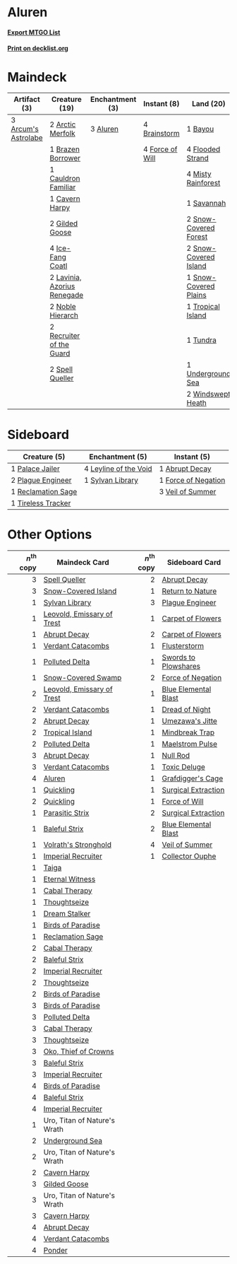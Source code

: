 # Aluren

#### [Export MTGO List](../collection/Aluren/Aluren.txt)
#### [Print on decklist.org](http://decklist.org/?deckmain=3%09Aluren%0A2%09Arctic%20Merfolk%0A3%09Arcum's%20Astrolabe%0A1%09Bayou%0A4%09Brainstorm%0A1%09Brazen%20Borrower%0A1%09Cauldron%20Familiar%0A1%09Cavern%20Harpy%0A4%09Flooded%20Strand%0A4%09Force%20of%20Will%0A2%09Gilded%20Goose%0A4%09Ice-Fang%20Coatl%0A2%09Lavinia,%20Azorius%20Renegade%0A4%09Misty%20Rainforest%0A2%09Noble%20Hierarch%0A2%09Oko,%20Thief%20of%20Crowns%0A3%09Ponder%0A2%09Recruiter%20of%20the%20Guard%0A1%09Savannah%0A2%09Snow-Covered%20Forest%0A2%09Snow-Covered%20Island%0A1%09Snow-Covered%20Plains%0A2%09Spell%20Queller%0A2%09Teferi,%20Time%20Raveler%0A1%09Tropical%20Island%0A1%09Tundra%0A1%09Underground%20Sea%0A2%09Windswept%20Heath&deckside=1%09Abrupt%20Decay%0A1%09Force%20of%20Negation%0A4%09Leyline%20of%20the%20Void%0A1%09Palace%20Jailer%0A2%09Plague%20Engineer%0A1%09Reclamation%20Sage%0A1%09Sylvan%20Library%0A1%09Tireless%20Tracker%0A3%09Veil%20of%20Summer)
# Maindeck

|                                         Artifact (3)                                         |                                            Creature (19)                                             |                                 Enchantment (3)                                 |                                      Instant (8)                                       |                                           Land (20)                                            |                                        Planeswalker (4)                                         |                                    Sorcery (3)                                    |
|----------------------------------------------------------------------------------------------|------------------------------------------------------------------------------------------------------|---------------------------------------------------------------------------------|----------------------------------------------------------------------------------------|------------------------------------------------------------------------------------------------|-------------------------------------------------------------------------------------------------|-----------------------------------------------------------------------------------|
|3 [Arcum's Astrolabe](http://gatherer.wizards.com/Pages/Card/Details.aspx?multiverseid=464169)|2 [Arctic Merfolk](http://gatherer.wizards.com/Pages/Card/Details.aspx?multiverseid=26360)            |3 [Aluren](http://gatherer.wizards.com/Pages/Card/Details.aspx?multiverseid=4747)|4 [Brainstorm](http://gatherer.wizards.com/Pages/Card/Details.aspx?multiverseid=3897)   |1 [Bayou](http://gatherer.wizards.com/Pages/Card/Details.aspx?multiverseid=879)                 |2 [Oko, Thief of Crowns](http://gatherer.wizards.com/Pages/Card/Details.aspx?multiverseid=473159)|3 [Ponder](http://gatherer.wizards.com/Pages/Card/Details.aspx?multiverseid=451051)|
|                                                                                              |1 [Brazen Borrower](http://gatherer.wizards.com/Pages/Card/Details.aspx?multiverseid=473001)          |                                                                                 |4 [Force of Will](http://gatherer.wizards.com/Pages/Card/Details.aspx?multiverseid=3107)|4 [Flooded Strand](http://gatherer.wizards.com/Pages/Card/Details.aspx?multiverseid=405098)     |2 [Teferi, Time Raveler](http://gatherer.wizards.com/Pages/Card/Details.aspx?multiverseid=461148)|                                                                                   |
|                                                                                              |1 [Cauldron Familiar](http://gatherer.wizards.com/Pages/Card/Details.aspx?multiverseid=473043)        |                                                                                 |                                                                                        |4 [Misty Rainforest](http://gatherer.wizards.com/Pages/Card/Details.aspx?multiverseid=405102)   |                                                                                                 |                                                                                   |
|                                                                                              |1 [Cavern Harpy](http://gatherer.wizards.com/Pages/Card/Details.aspx?multiverseid=25926)              |                                                                                 |                                                                                        |1 [Savannah](http://gatherer.wizards.com/Pages/Card/Details.aspx?multiverseid=881)              |                                                                                                 |                                                                                   |
|                                                                                              |2 [Gilded Goose](http://gatherer.wizards.com/Pages/Card/Details.aspx?multiverseid=473122)             |                                                                                 |                                                                                        |2 [Snow-Covered Forest](http://gatherer.wizards.com/Pages/Card/Details.aspx?multiverseid=121192)|                                                                                                 |                                                                                   |
|                                                                                              |4 [Ice-Fang Coatl](http://gatherer.wizards.com/Pages/Card/Details.aspx?multiverseid=464152)           |                                                                                 |                                                                                        |2 [Snow-Covered Island](http://gatherer.wizards.com/Pages/Card/Details.aspx?multiverseid=121130)|                                                                                                 |                                                                                   |
|                                                                                              |2 [Lavinia, Azorius Renegade](http://gatherer.wizards.com/Pages/Card/Details.aspx?multiverseid=457333)|                                                                                 |                                                                                        |1 [Snow-Covered Plains](http://gatherer.wizards.com/Pages/Card/Details.aspx?multiverseid=121267)|                                                                                                 |                                                                                   |
|                                                                                              |2 [Noble Hierarch](http://gatherer.wizards.com/Pages/Card/Details.aspx?multiverseid=179434)           |                                                                                 |                                                                                        |1 [Tropical Island](http://gatherer.wizards.com/Pages/Card/Details.aspx?multiverseid=884)       |                                                                                                 |                                                                                   |
|                                                                                              |2 [Recruiter of the Guard](http://gatherer.wizards.com/Pages/Card/Details.aspx?multiverseid=416779)   |                                                                                 |                                                                                        |1 [Tundra](http://gatherer.wizards.com/Pages/Card/Details.aspx?multiverseid=885)                |                                                                                                 |                                                                                   |
|                                                                                              |2 [Spell Queller](http://gatherer.wizards.com/Pages/Card/Details.aspx?multiverseid=414494)            |                                                                                 |                                                                                        |1 [Underground Sea](http://gatherer.wizards.com/Pages/Card/Details.aspx?multiverseid=886)       |                                                                                                 |                                                                                   |
|                                                                                              |                                                                                                      |                                                                                 |                                                                                        |2 [Windswept Heath](http://gatherer.wizards.com/Pages/Card/Details.aspx?multiverseid=405115)    |                                                                                                 |                                                                                   |


# Sideboard

|                                        Creature (5)                                         |                                        Enchantment (5)                                         |                                         Instant (5)                                          |
|---------------------------------------------------------------------------------------------|------------------------------------------------------------------------------------------------|----------------------------------------------------------------------------------------------|
|1 [Palace Jailer](http://gatherer.wizards.com/Pages/Card/Details.aspx?multiverseid=416775)   |4 [Leyline of the Void](http://gatherer.wizards.com/Pages/Card/Details.aspx?multiverseid=107682)|1 [Abrupt Decay](http://gatherer.wizards.com/Pages/Card/Details.aspx?multiverseid=456061)     |
|2 [Plague Engineer](http://gatherer.wizards.com/Pages/Card/Details.aspx?multiverseid=464049) |1 [Sylvan Library](http://gatherer.wizards.com/Pages/Card/Details.aspx?multiverseid=2240)       |1 [Force of Negation](http://gatherer.wizards.com/Pages/Card/Details.aspx?multiverseid=464001)|
|1 [Reclamation Sage](http://gatherer.wizards.com/Pages/Card/Details.aspx?multiverseid=389651)|                                                                                                |3 [Veil of Summer](http://gatherer.wizards.com/Pages/Card/Details.aspx?multiverseid=466952)   |
|1 [Tireless Tracker](http://gatherer.wizards.com/Pages/Card/Details.aspx?multiverseid=409997)|                                                                                                |                                                                                              |


# Other Options

|*n*<sup>th</sup> copy|                                            Maindeck Card                                            |*n*<sup>th</sup> copy|                                        Sideboard Card                                        |
|--------------------:|-----------------------------------------------------------------------------------------------------|--------------------:|----------------------------------------------------------------------------------------------|
|                    3|[Spell Queller](http://gatherer.wizards.com/Pages/Card/Details.aspx?multiverseid=414494)             |                    2|[Abrupt Decay](http://gatherer.wizards.com/Pages/Card/Details.aspx?multiverseid=456061)       |
|                    3|[Snow-Covered Island](http://gatherer.wizards.com/Pages/Card/Details.aspx?multiverseid=121130)       |                    1|[Return to Nature](http://gatherer.wizards.com/Pages/Card/Details.aspx?multiverseid=461102)   |
|                    1|[Sylvan Library](http://gatherer.wizards.com/Pages/Card/Details.aspx?multiverseid=2240)              |                    3|[Plague Engineer](http://gatherer.wizards.com/Pages/Card/Details.aspx?multiverseid=464049)    |
|                    1|[Leovold, Emissary of Trest](http://gatherer.wizards.com/Pages/Card/Details.aspx?multiverseid=416834)|                    1|[Carpet of Flowers](http://gatherer.wizards.com/Pages/Card/Details.aspx?multiverseid=5858)    |
|                    1|[Abrupt Decay](http://gatherer.wizards.com/Pages/Card/Details.aspx?multiverseid=456061)              |                    2|[Carpet of Flowers](http://gatherer.wizards.com/Pages/Card/Details.aspx?multiverseid=5858)    |
|                    1|[Verdant Catacombs](http://gatherer.wizards.com/Pages/Card/Details.aspx?multiverseid=405113)         |                    1|[Flusterstorm](http://gatherer.wizards.com/Pages/Card/Details.aspx?multiverseid=228255)       |
|                    1|[Polluted Delta](http://gatherer.wizards.com/Pages/Card/Details.aspx?multiverseid=405104)            |                    1|[Swords to Plowshares](http://gatherer.wizards.com/Pages/Card/Details.aspx?multiverseid=869)  |
|                    1|[Snow-Covered Swamp](http://gatherer.wizards.com/Pages/Card/Details.aspx?multiverseid=121256)        |                    2|[Force of Negation](http://gatherer.wizards.com/Pages/Card/Details.aspx?multiverseid=464001)  |
|                    2|[Leovold, Emissary of Trest](http://gatherer.wizards.com/Pages/Card/Details.aspx?multiverseid=416834)|                    1|[Blue Elemental Blast](http://gatherer.wizards.com/Pages/Card/Details.aspx?multiverseid=694)  |
|                    2|[Verdant Catacombs](http://gatherer.wizards.com/Pages/Card/Details.aspx?multiverseid=405113)         |                    1|[Dread of Night](http://gatherer.wizards.com/Pages/Card/Details.aspx?multiverseid=14580)      |
|                    2|[Abrupt Decay](http://gatherer.wizards.com/Pages/Card/Details.aspx?multiverseid=456061)              |                    1|[Umezawa's Jitte](http://gatherer.wizards.com/Pages/Card/Details.aspx?multiverseid=81979)     |
|                    2|[Tropical Island](http://gatherer.wizards.com/Pages/Card/Details.aspx?multiverseid=884)              |                    1|[Mindbreak Trap](http://gatherer.wizards.com/Pages/Card/Details.aspx?multiverseid=197532)     |
|                    2|[Polluted Delta](http://gatherer.wizards.com/Pages/Card/Details.aspx?multiverseid=405104)            |                    1|[Maelstrom Pulse](http://gatherer.wizards.com/Pages/Card/Details.aspx?multiverseid=180613)    |
|                    3|[Abrupt Decay](http://gatherer.wizards.com/Pages/Card/Details.aspx?multiverseid=456061)              |                    1|[Null Rod](http://gatherer.wizards.com/Pages/Card/Details.aspx?multiverseid=383034)           |
|                    3|[Verdant Catacombs](http://gatherer.wizards.com/Pages/Card/Details.aspx?multiverseid=405113)         |                    1|[Toxic Deluge](http://gatherer.wizards.com/Pages/Card/Details.aspx?multiverseid=376559)       |
|                    4|[Aluren](http://gatherer.wizards.com/Pages/Card/Details.aspx?multiverseid=4747)                      |                    1|[Grafdigger's Cage](http://gatherer.wizards.com/Pages/Card/Details.aspx?multiverseid=278452)  |
|                    1|[Quickling](http://gatherer.wizards.com/Pages/Card/Details.aspx?multiverseid=383354)                 |                    1|[Surgical Extraction](http://gatherer.wizards.com/Pages/Card/Details.aspx?multiverseid=397706)|
|                    2|[Quickling](http://gatherer.wizards.com/Pages/Card/Details.aspx?multiverseid=383354)                 |                    1|[Force of Will](http://gatherer.wizards.com/Pages/Card/Details.aspx?multiverseid=3107)        |
|                    1|[Parasitic Strix](http://gatherer.wizards.com/Pages/Card/Details.aspx?multiverseid=175021)           |                    2|[Surgical Extraction](http://gatherer.wizards.com/Pages/Card/Details.aspx?multiverseid=397706)|
|                    1|[Baleful Strix](http://gatherer.wizards.com/Pages/Card/Details.aspx?multiverseid=376260)             |                    2|[Blue Elemental Blast](http://gatherer.wizards.com/Pages/Card/Details.aspx?multiverseid=694)  |
|                    1|[Volrath's Stronghold](http://gatherer.wizards.com/Pages/Card/Details.aspx?multiverseid=5263)        |                    4|[Veil of Summer](http://gatherer.wizards.com/Pages/Card/Details.aspx?multiverseid=466952)     |
|                    1|[Imperial Recruiter](http://gatherer.wizards.com/Pages/Card/Details.aspx?multiverseid=442125)        |                    1|[Collector Ouphe](http://gatherer.wizards.com/Pages/Card/Details.aspx?multiverseid=464107)    |
|                    1|[Taiga](http://gatherer.wizards.com/Pages/Card/Details.aspx?multiverseid=883)                        |                     |                                                                                              |
|                    1|[Eternal Witness](http://gatherer.wizards.com/Pages/Card/Details.aspx?multiverseid=51628)            |                     |                                                                                              |
|                    1|[Cabal Therapy](http://gatherer.wizards.com/Pages/Card/Details.aspx?multiverseid=413625)             |                     |                                                                                              |
|                    1|[Thoughtseize](http://gatherer.wizards.com/Pages/Card/Details.aspx?multiverseid=438676)              |                     |                                                                                              |
|                    1|[Dream Stalker](http://gatherer.wizards.com/Pages/Card/Details.aspx?multiverseid=380210)             |                     |                                                                                              |
|                    1|[Birds of Paradise](http://gatherer.wizards.com/Pages/Card/Details.aspx?multiverseid=129906)         |                     |                                                                                              |
|                    1|[Reclamation Sage](http://gatherer.wizards.com/Pages/Card/Details.aspx?multiverseid=389651)          |                     |                                                                                              |
|                    2|[Cabal Therapy](http://gatherer.wizards.com/Pages/Card/Details.aspx?multiverseid=413625)             |                     |                                                                                              |
|                    2|[Baleful Strix](http://gatherer.wizards.com/Pages/Card/Details.aspx?multiverseid=376260)             |                     |                                                                                              |
|                    2|[Imperial Recruiter](http://gatherer.wizards.com/Pages/Card/Details.aspx?multiverseid=442125)        |                     |                                                                                              |
|                    2|[Thoughtseize](http://gatherer.wizards.com/Pages/Card/Details.aspx?multiverseid=438676)              |                     |                                                                                              |
|                    2|[Birds of Paradise](http://gatherer.wizards.com/Pages/Card/Details.aspx?multiverseid=129906)         |                     |                                                                                              |
|                    3|[Birds of Paradise](http://gatherer.wizards.com/Pages/Card/Details.aspx?multiverseid=129906)         |                     |                                                                                              |
|                    3|[Polluted Delta](http://gatherer.wizards.com/Pages/Card/Details.aspx?multiverseid=405104)            |                     |                                                                                              |
|                    3|[Cabal Therapy](http://gatherer.wizards.com/Pages/Card/Details.aspx?multiverseid=413625)             |                     |                                                                                              |
|                    3|[Thoughtseize](http://gatherer.wizards.com/Pages/Card/Details.aspx?multiverseid=438676)              |                     |                                                                                              |
|                    3|[Oko, Thief of Crowns](http://gatherer.wizards.com/Pages/Card/Details.aspx?multiverseid=473159)      |                     |                                                                                              |
|                    3|[Baleful Strix](http://gatherer.wizards.com/Pages/Card/Details.aspx?multiverseid=376260)             |                     |                                                                                              |
|                    3|[Imperial Recruiter](http://gatherer.wizards.com/Pages/Card/Details.aspx?multiverseid=442125)        |                     |                                                                                              |
|                    4|[Birds of Paradise](http://gatherer.wizards.com/Pages/Card/Details.aspx?multiverseid=129906)         |                     |                                                                                              |
|                    4|[Baleful Strix](http://gatherer.wizards.com/Pages/Card/Details.aspx?multiverseid=376260)             |                     |                                                                                              |
|                    4|[Imperial Recruiter](http://gatherer.wizards.com/Pages/Card/Details.aspx?multiverseid=442125)        |                     |                                                                                              |
|                    1|Uro, Titan of Nature's Wrath                                                                         |                     |                                                                                              |
|                    2|[Underground Sea](http://gatherer.wizards.com/Pages/Card/Details.aspx?multiverseid=886)              |                     |                                                                                              |
|                    2|Uro, Titan of Nature's Wrath                                                                         |                     |                                                                                              |
|                    2|[Cavern Harpy](http://gatherer.wizards.com/Pages/Card/Details.aspx?multiverseid=25926)               |                     |                                                                                              |
|                    3|[Gilded Goose](http://gatherer.wizards.com/Pages/Card/Details.aspx?multiverseid=473122)              |                     |                                                                                              |
|                    3|Uro, Titan of Nature's Wrath                                                                         |                     |                                                                                              |
|                    3|[Cavern Harpy](http://gatherer.wizards.com/Pages/Card/Details.aspx?multiverseid=25926)               |                     |                                                                                              |
|                    4|[Abrupt Decay](http://gatherer.wizards.com/Pages/Card/Details.aspx?multiverseid=456061)              |                     |                                                                                              |
|                    4|[Verdant Catacombs](http://gatherer.wizards.com/Pages/Card/Details.aspx?multiverseid=405113)         |                     |                                                                                              |
|                    4|[Ponder](http://gatherer.wizards.com/Pages/Card/Details.aspx?multiverseid=451051)                    |                     |                                                                                              |

